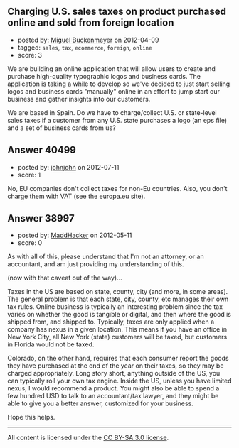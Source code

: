## Charging U.S. sales taxes on product purchased online and sold from foreign location

- posted by: [Miguel Buckenmeyer](https://stackexchange.com/users/-1/2383-miguel-buckenmeyer) on 2012-04-09
- tagged: `sales`, `tax`, `ecommerce`, `foreign`, `online`
- score: 3

We are building an online application that will allow users to create and purchase high-quality typographic logos and business cards. The application is taking a while to develop so we've decided to just start selling logos and business cards "manually" online in an effort to jump start our business and gather insights into  our customers.

We are based in Spain. Do we have to charge/collect U.S. or state-level sales taxes if a customer from any U.S. state purchases a logo (an eps file) and a set of business cards from us?


## Answer 40499

- posted by: [johnjohn](https://stackexchange.com/users/-1/8738-johnjohn) on 2012-07-11
- score: 1

No, EU companies don't collect taxes for non-Eu countries. Also, you don't charge them with VAT (see the europa.eu site).


## Answer 38997

- posted by: [MaddHacker](https://stackexchange.com/users/-1/17914-maddhacker) on 2012-05-11
- score: 0

As with all of this, please understand that I'm not an attorney, or an accountant, and am just providing my understanding of this.

(now with that caveat out of the way)...

Taxes in the US are based on state, county, city (and more, in some areas).  The general problem is that each state, city, county, etc manages their own tax rules.  Online business is typically an interesting problem since the tax varies on whether the good is tangible or digital, and then where the good is shipped from, and shipped to.  Typically, taxes are only applied when a company has nexus in a given location.  This means if you have an office in New York City, all New York (state) customers will be taxed, but customers in Florida would not be taxed.

Colorado, on the other hand, requires that each consumer report the goods they have purchased at the end of the year on their taxes, so they may be charged appropriately.  Long story short, anything outside of the US, you can typically roll your own tax engine.  Inside the US, unless you have limited nexus, I would recommend a product.  You might also be able to spend a few hundred USD to talk to an accountant/tax lawyer, and they might be able to give you a better answer, customized for your business.

Hope this helps.



---

All content is licensed under the [CC BY-SA 3.0 license](https://creativecommons.org/licenses/by-sa/3.0/).
